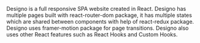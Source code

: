 Designo is a full responsive SPA website created in React.
Designo has multiple pages built with react-router-dom package, it has multiple states which are shared between components
with help of react-redux package.
Designo uses framer-motion package for page transitions.
Designo also uses other React features such as React Hooks and Custom Hooks.
